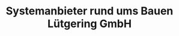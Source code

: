 ---
title: "Systemanbieter rund ums Bauen Lütgering GmbH"
url: /ilsede/systemanbieter-rund-ums-bauen-luetgering-gmbh/
shop: Allgemein
---